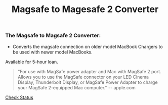 ﻿---
layout: post
title: Magsafe to Magesafe 2 Converter
categories: jekyll update
img: magsafe-converter.jpg
---
### The Magsafe to Magsafe 2 Converter:

- Converts the magsafe connection on older model MacBook Chargers to be used with newer model MacBooks. 

Available for 5-hour loan.


>"For use with MagSafe power adapter and Mac with MagSafe 2 port. Allows you to use the MagSafe connector on your LED Cinema Display, Thunderbolt Display, or MagSafe Power Adapter to charge your MagSafe 2-equipped Mac computer." -- apple.com


<a href="https://vufind.carli.illinois.edu/vf-dpu/Record/dpu_1210989" target="_blank" class="btn btn-primary btn-lg">Check Status</a>

